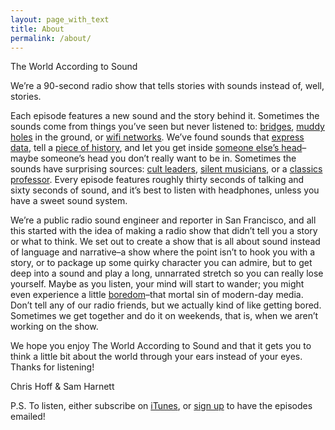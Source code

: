 ```yaml
---
layout: page_with_text
title: About
permalink: /about/
---
```


The World According to Sound

We’re a 90-second radio show that tells stories with sounds instead of, well, stories.

Each episode features a new sound and the story behind it. Sometimes the sounds come from things you’ve seen but never listened to: [bridges](https://soundcloud.com/worldaccordingtosound/4-bridge-songs), [muddy holes](https://soundcloud.com/worldaccordingtosound/1-mud-pots) in the ground, or [wifi networks](https://soundcloud.com/worldaccordingtosound/24-wifi). We’ve found sounds that [express data](https://soundcloud.com/worldaccordingtosound/20-wikipedia), tell a [piece of history](https://soundcloud.com/worldaccordingtosound/22hourcharm), and let you get inside [someone else’s head](https://soundcloud.com/worldaccordingtosound/5-auditory-hallucinations)–maybe someone’s head you don’t really want to be in.  Sometimes the sounds have surprising sources: [cult leaders](https://soundcloud.com/worldaccordingtosound/18-look-at-your-game-girl), [silent musicians](https://soundcloud.com/worldaccordingtosound/13-a-silent-song), or a [classics professor](https://soundcloud.com/worldaccordingtosound/16-the-iliad-1). Every episode features roughly thirty seconds of talking and sixty seconds of sound, and it’s best to listen with headphones, unless you have a sweet sound system.

We’re a public radio sound engineer and reporter in San Francisco, and all this started with the idea of making a radio show that didn’t tell you a story or what to think. We set out to create a show that is all about sound instead of language and narrative–a show where the point isn’t to hook you with a story, or to package up some quirky character you can admire, but to get deep into a sound and play a long, unnarrated stretch so you can really lose yourself. Maybe as you listen, your mind will start to wander; you might even experience a little [boredom](http://www.tc.umn.edu/~stou0046/kracauer)–that mortal sin of modern-day media. Don’t tell any of our radio friends, but we actually kind of like getting bored. Sometimes we get together and do it on weekends, that is, when we aren’t working on the show.

We hope you enjoy The World According to Sound and that it gets you to think a little bit about the world through your ears instead of your eyes. Thanks for listening!

Chris Hoff & Sam Harnett

P.S. To listen, either subscribe on [iTunes](https://itunes.apple.com/us/podcast/the-world-according-to-sound/id1044121359), or <a href="#" data-featherlight='#lightbox-content'>sign up</a> to have the episodes emailed!


